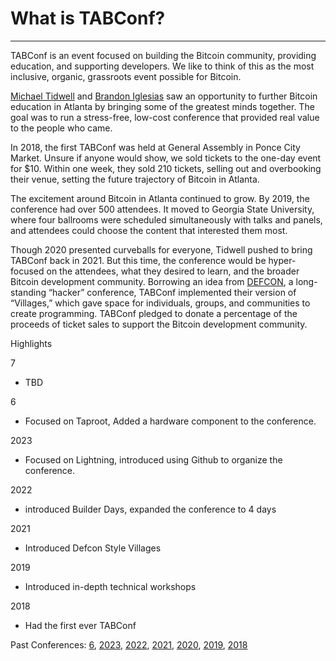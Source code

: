 # What is TABConf?

***

TABConf is an event focused on building the Bitcoin community, providing education, and supporting developers. We like to think of this as the most inclusive, organic, grassroots event possible for Bitcoin.

[Michael Tidwell](https://twitter.com/miketwenty1) and [Brandon Iglesias](https://twitter.com/corptostartups) saw an opportunity to further Bitcoin education in Atlanta by bringing some of the greatest minds together. The goal was to run a stress-free, low-cost conference that provided real value to the people who came. 

In 2018, the first TABConf was held at General Assembly in Ponce City Market. Unsure if anyone would show, we sold tickets to the one-day event for $10. Within one week, they sold 210 tickets, selling out and overbooking their venue, setting the future trajectory of Bitcoin in Atlanta.

The excitement around Bitcoin in Atlanta continued to grow. By 2019, the conference had over 500 attendees. It moved to Georgia State University, where four ballrooms were scheduled simultaneously with talks and panels, and attendees could choose the content that interested them most.

Though 2020 presented curveballs for everyone, Tidwell pushed to bring TABConf back in 2021. But this time, the conference would be hyper-focused on the attendees, what they desired to learn, and the broader Bitcoin development community. Borrowing an idea from [DEFCON](https://defcon.org/), a long-standing “hacker” conference, TABConf implemented their version of “Villages,” which gave space for individuals, groups, and communities to create programming. TABConf pledged to donate a percentage of the proceeds of ticket sales to support the Bitcoin development community.

Highlights

7
- TBD

6
- Focused on Taproot, Added a hardware component to the conference.  

2023
- Focused on Lightning, introduced using Github to organize the conference.

2022
- introduced Builder Days, expanded the conference to 4 days

2021
- Introduced Defcon Style Villages

2019
- Introduced in-depth technical workshops

2018
- Had the first ever TABConf

Past Conferences: [6](https://6.tabconf.com/), [2023](https://2023.tabconf.com/), [2022](https://2022.tabconf.com/), [2021](https://2021.tabconf.com/), [2020](https://2020.tabconf.com/), [2019](https://2019.tabconf.com/), [2018](https://2018.tabconf.com/)

